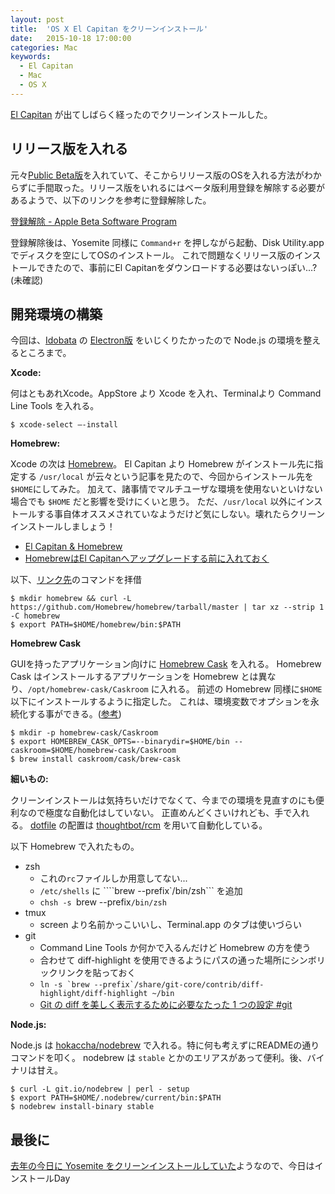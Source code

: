 ```yaml
---
layout: post
title:  'OS X El Capitan をクリーンインストール'
date:   2015-10-18 17:00:00
categories: Mac
keywords:
  - El Capitan
  - Mac
  - OS X
---
```


[El Capitan](http://www.apple.com/jp/osx/) が出てしばらく経ったのでクリーンインストールした。

## リリース版を入れる

元々[Public Beta版](https://beta.apple.com/sp/ja/betaprogram/)を入れていて、そこからリリース版のOSを入れる方法がわからずに手間取った。リリース版をいれるにはベータ版利用登録を解除する必要があるようで、以下のリンクを参考に登録解除した。

[登録解除 - Apple Beta Software Program](https://beta.apple.com/sp/ja/betaprogram/unenroll?locale=ja)

登録解除後は、Yosemite 同様に `Command+r` を押しながら起動、Disk Utility.app でディスクを空にしてOSのインストール。
これで問題なくリリース版のインストールできたので、事前にEl Capitanをダウンロードする必要はないっぽい...?(未確認)

## 開発環境の構築

今回は、[Idobata](https://idobata.io) の [Electron版](https://github.com/hrysd/idobata-electron) をいじくりたかったので Node.js の環境を整えるところまで。

**Xcode:**

何はともあれXcode。AppStore より Xcode を入れ、Terminalより Command Line Tools を入れる。

```
$ xcode-select ―-install
```

**Homebrew:**

Xcode の次は [Homebrew](http://brew.sh/index_ja.html)。
El Capitan より Homebrew がインストール先に指定する `/usr/local` が云々という記事を見たので、今回からインストール先を`$HOME`にしてみた。
加えて、諸事情でマルチユーザな環境を使用ないといけない場合でも `$HOME` だと影響を受けにくいと思う。
ただ、`/usr/local` 以外にインストールする事自体オススメされていなようだけど気にしない。壊れたらクリーンインストールしましょう！

- [El Capitan & Homebrew](https://github.com/Homebrew/homebrew/blob/master/share/doc/homebrew/El_Capitan_and_Homebrew.md#if-usrlocal-does-not-exist)
- [HomebrewはEl Capitanへアップグレードする前に入れておく](http://qiita.com/riocampos/items/525ec4b35744ad586c5a)

以下、[リンク先](https://github.com/Homebrew/homebrew/blob/master/share/doc/homebrew/Installation.md#alternative-installs)のコマンドを拝借

```
$ mkdir homebrew && curl -L https://github.com/Homebrew/homebrew/tarball/master | tar xz --strip 1 -C homebrew
$ export PATH=$HOME/homebrew/bin:$PATH
```

**Homebrew Cask**

GUIを持ったアプリケーション向けに [Homebrew Cask](http://caskroom.io) を入れる。
Homebrew Cask はインストールするアプリケーションを Homebrew とは異なり、`/opt/homebrew-cask/Caskroom` に入れる。
前述の Homebrew 同様に`$HOME`以下にインストールするように指定した。
これは、環境変数でオプションを永続化する事ができる。([参考](https://github.com/caskroom/homebrew-cask/blob/master/USAGE.md#options))

```
$ mkdir -p homebrew-cask/Caskroom
$ export HOMEBREW_CASK_OPTS=--binarydir=$HOME/bin --caskroom=$HOME/homebrew-cask/Caskroom
$ brew install caskroom/cask/brew-cask
```

**細いもの:**

クリーンインストールは気持ちいだけでなくて、今までの環境を見直すのにも便利なので極度な自動化はしていない。
正直めんどくさいけれども、手で入れる。
[dotfile](https://github.com/hrysd/config) の配置は [thoughtbot/rcm](https://github.com/thoughtbot/rcm) を用いて自動化している。

以下 Homebrew で入れたもの。

- zsh
  - これの`rc`ファイルしか用意してない...
  - `/etc/shells` に ````brew --prefix`/bin/zsh``` を追加
  - `chsh -s `brew --prefix`/bin/zsh`
- tmux
  - screen より名前かっこいいし、Terminal.app のタブは使いづらい
- git
  - Command Line Tools か何かで入るんだけど Homebrew の方を使う
  - 合わせて diff-highlight を使用できるようにパスの通った場所にシンボリックリンクを貼っておく
  - ```ln -s `brew --prefix`/share/git-core/contrib/diff-highlight/diff-highlight ~/bin```
  - [Git の diff を美しく表示するために必要なたった 1 つの設定 #git](http://motemen.hatenablog.com/entry/2013/11/26/Git_の_diff_を美しく表示するために必要なたった_1_つの設)

**Node.js:**

Node.js は [hokaccha/nodebrew](https://github.com/hokaccha/nodebrew) で入れる。特に何も考えずにREADMEの通りコマンドを叩く。
nodebrew は `stable` とかのエリアスがあって便利。後、バイナリは甘え。

```
$ curl -L git.io/nodebrew | perl - setup
$ export PATH=$HOME/.nodebrew/current/bin:$PATH
$ nodebrew install-binary stable
```

## 最後に

[去年の今日に Yosemite をクリーンインストールしていた](http://docs.hrysd.org/2014/10/18/clean_install_osx_yosemite/)ようなので、今日はインストールDay
